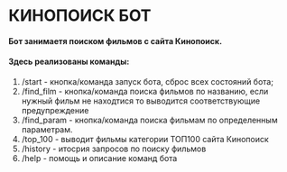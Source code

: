 # КИНОПОИСК БОТ

#### Бот занимаетя поиском фильмов с сайта Кинопоиск.

#### Здесь реализованы команды:

1. /start - кнопка/команда запуск бота, сброс всех состояний бота;
2. /find_film - кнопка/команда поиска фильмов по названию, если нужный фильм не находтися то выводится соответствующие предупреждение  
3. /find_param - кнопка/команда поиска фильмам по определенным параметрам.
4. /top_100 - выводит фильмы категории ТОП100 сайта Кинопоиск
5. /history - итосрия запросов по поиску фильмов 
6. /help - помощь и описание команд бота

